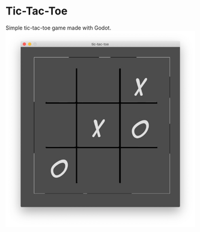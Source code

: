 # Tic-Tac-Toe
Simple tic-tac-toe game made with Godot.
![Tic-tac-toe board game](data/images/screenshot.png)
